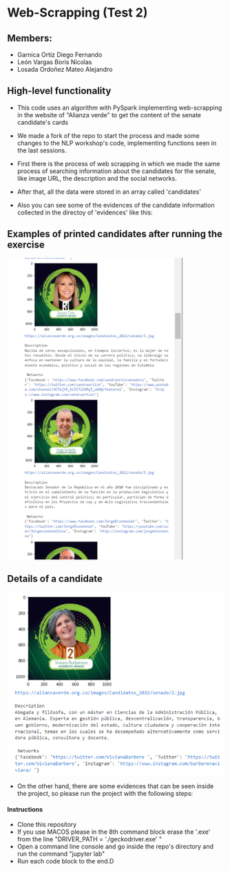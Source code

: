 # Web-Scrapping (Test 2)

## Members:
- Garnica Ortiz Diego Fernando
- León Vargas Boris Nicolas
- Losada Ordoñez Mateo Alejandro


## High-level functionality

- This code uses an algorithm with PySpark implementing web-scrapping in the website of "Alianza verde" to get the content of the senate candidate's cards 

- We made a fork of the repo to start the process and made some changes to the NLP workshop's code, implementing functions seen in the last sessions.

- First there is the process of web scrapping in which we made the same process of searching information about the candidates for the senate, like image URL, the description and the social networks.

- After that, all the data were stored in an array called 'candidates'

- Also you can see some of the evidences of the candidate information collected in the directoy of 'evidences' like this:

## Examples of printed candidates after running the exercise 
![](./evidences/Candidatos.PNG)
## Details of a candidate
![](./evidences/Candidato1.PNG)

- On the other hand, there are some evidences that can be seen inside the project, so please run the project with the following steps:

#### Instructions

+ Clone this repository
+ If you use MACOS please in the 8th command block erase the '.exe' from the line "DRIVER_PATH = './geckodriver.exe' "
+ Open a command line console and go inside the repo's directory and run the command "jupyter lab"
+ Run each code block to the end.D
